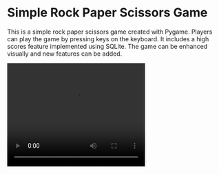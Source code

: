 <!DOCTYPE html>
<html lang="en">
<head>
    <meta charset="UTF-8">
    <meta name="viewport" content="width=device-width, initial-scale=1.0">
    <title>Simple Rock Paper Scissors Game</title>
</head>
<body>
    <h1>Simple Rock Paper Scissors Game</h1>
    <p>This is a simple rock paper scissors game created with Pygame. Players can play the game by pressing keys on the keyboard. It includes a high scores feature implemented using SQLite. The game can be enhanced visually and new features can be added.</p>
    <video width="320" height="240" controls>
  
<source src="https://youtu.be/k7M53BoJsdM" type="video/mp4">
  Your browser does not support the video tag.
    </video>



</body>
</html>
